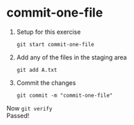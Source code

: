 # commit-one-file

1. Setup for this exercise

   ```
   git start commit-one-file
   ```  
  
3. Add any of the files in the staging area

   ```
   git add A.txt
   ```  

5. Commit the changes

   ```
   git commit -m "commit-one-file"
   ```

Now ```git verify```   
Passed! 
    
